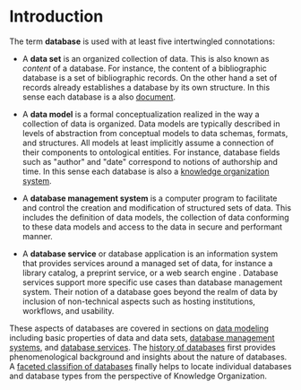 # Introduction

The term **database** is used with at least five intertwingled connotations:

* A **data set** is an organized collection of data. This is also known as
  *content* of a database. For instance, the content of a bibliographic
  database is a set of bibliographic records. On the other hand a set of
  records already establishes a database by its own structure. In this
  sense each database is a also [document](http://www.isko.org/cyclo/document).

* A **data model** is a formal conceptualization realized in the way a
  collection of data is organized. Data models are typically described
  in levels of abstraction from conceptual models to data schemas, formats,
  and structures. All models at least implicitly assume a connection 
  of their components to ontological entities. For instance, database fields
  such as "author" and "date" correspond to notions of authorship and time.
  In this sense each database is also a
  [knowledge organization system](http://www.isko.org/cyclo/kos).

* A **database management system** is a computer program to facilitate and
  control the creation and modification of structured sets of data. This
  includes the definition of data models, the collection of data conforming to
  these data models and access to the data in secure and performant manner.

* A **database service** or database application is an information system that
  provides services around a managed set of data, for instance a library
  catalog, a preprint service, or a web search engine . Database services
  support more specific use cases than database management system. Their notion
  of a database goes beyond the realm of data by inclusion of non-technical
  aspects such as hosting institutions, workflows, and usability.

These aspects of databases are covered in sections on [data modeling](#data-modeling)
including basic properties of data and data sets, [database management systems](#dbms),
and [database services](#services). The [history of databases](#history) first provides
phenomenological background and insights about the nature of databases. 
A [faceted classifion of databases](#classification) finally helps to locate individual
databases and database types from the perspective of Knowledge Organization.
